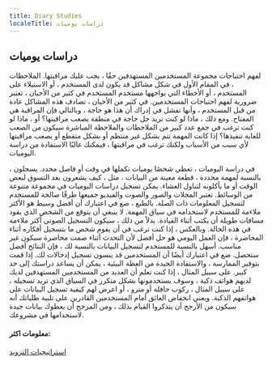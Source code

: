 ```yaml
---
title: Diary Studies
localeTitle: دراسات يوميات
---
```

## دراسات يوميات

لفهم احتياجات مجموعة المستخدمين المستهدفين حقًا ، يجب عليك مراقبتها. الملاحظات ، في المقام الأول في شكل مشاكل قد يكون لدى المستخدم ، أو الاستيلاء على المستخدم ، أو الأخطاء التي يواجهها مستخدم المستخدم في كثير من الأحيان ، تعتبر ضرورية لفهم احتياجات المستخدمين. في كثير من الأحيان ، تصادف هذه المشاكل عادة من قبل المستخدم ، وأنها تفشل في إدراك أن هذا هو حاجة ، وبالتالي فإن المراقبة هي المفتاح. ومع ذلك ، ماذا لو كنت تريد حل حاجة في منطقة يصعب مراقبتها؟ أو ، ماذا لو كنت ترغب في جمع عدد كبير من الملاحظات والملاحظة المباشرة سيكون من الصعب للغاية تنفيذها؟ إذا كانت المهمة تتم بشكل غير منتظم أو بشكل متقطع أو يصعب مراقبتها لأي سبب من الأسباب ولكنك ترغب في مراقبتها ، فيمكنك غالبًا الاستفادة من دراسة اليوميات.

في دراسة اليوميات ، تعطي شخصًا يوميات تكملها في وقت أو فاصل محدد. يسجلون ، بالنسبة لمهمة محددة ، قطعة معينة من البيانات ، مثل ، كيف يشعرون بعد التسوق لبعض الوقت أو ما يأكلونه لتناول العشاء. يمكن تسجيل دراسات اليوميات في مجموعة متنوعة من الوسائط. تعتبر المجلات والصور والصوت والفيديو جميعها طرقًا صالحة للمستخدم لتسجيل المعلومات ذات الصلة. بالطبع ، ضع في اعتبارك أن أفضل وسيط هو الأكثر ملاءمة للمستخدم لاستخدامه في سياق المهمة. لا ينبغي أن يتوقع من الشخص الذي يقود مسافات طويلة أن يكتب أثناء القيادة. بدلاً من ذلك ، سيكون التسجيل الصوتي أكثر ملاءمة في هذه الحالة. وبالعكس ، إذا كنت ترغب في أن يقوم شخص ما بتسجيل أفكاره أثناء المحاضرة ، فإن العمل اليومي هو حل أفضل لأن التحدث أثناء صمت محاضرة سيكون غير مناسب. أسهل بالنسبة للمستخدم لتسجيل البيانات بالنسبة لك ، فإن النتائج أفضل ستحصل. ضع في اعتبارك أيضًا أن المستخدمين قد ينسون تسجيل إدخالات لك. إذا قمت بتوفير الممارسة ، والاستفادة الجيدة من العظة البيئية ، يمكن أن يساعد دراستك إلى حد كبير. على سبيل المثال ، إذا كنت تعلم أن العديد من المستخدمين المستهدفين لديك لديهم هواتف ذكية ، وسوف يستخدمونها بشكل متكرر في السياق الذي تريد تسجيله ، على سبيل المثال ، ركوب حافلة أو مترو ، أو اعرض لهم كيفية تسجيل البيانات على هواتفهم الذكية. ويعني انخفاض العائق أمام المستخدمين القادرين على تلبية طلباتك أنه سيكون من الأرجح أن يتذكروا القيام بذلك ، ومن المرجح أن يعطوك بيانات جيدة لاستخدامها في مشروعك.

#### معلومات اكثر:

[استراتيجيات التزويد](https://www.youtube.com/watch?v=c-rUGDomtz4)